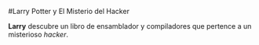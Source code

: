 #Larry Potter y El Misterio del Hacker

**Larry** descubre un libro de ensamblador y compiladores que pertence a un misterioso *hacker*.
